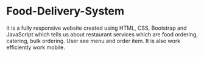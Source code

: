 # Food-Delivery-System
It is a fully responsive website created using HTML, CSS, Bootstrap and JavaScript which tells us about restaurant services which are food ordering, catering, bulk ordering. User see menu and order item. It is also work efficiently work mobile.
